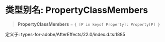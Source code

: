 # 类型别名: PropertyClassMembers

> **PropertyClassMembers** = `{ [P in keyof Property]: Property[P] }`

定义于: types-for-adobe/AfterEffects/22.0/index.d.ts:1885
